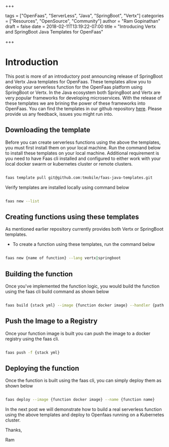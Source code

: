+++

tags = ["OpenFaas", "ServerLess", "Java", "SpringBoot", "Vertx"]
categories = ["Resources", "OpenSource", "Community"]
author = "Ram Gopinathan"
draft = false
date = 2018-02-11T13:19:22-07:00
title = "Introducing Vertx and SpringBoot Java Templates for OpenFaas"

+++

# Introduction

This post is more of an introductory post announcing release of SpringBoot and Vertx Java templates for OpenFaas. These templates allow you to develop your serverless function for the OpenFaas platform using SpringBoot or Vertx. In the Java ecosystem both SpringBoot and Vertx are very popular frameworks for developing microservices. With the release of these templates we are brining the power of these frameworks into OpenFaas. You can find the templates in our github repository [here](https://github.com/tmobile/faas-java-templates). Please provide us any feedback, issues you might run into.

## Downloading the template

Before you can create serverless functions using the above the templates, you must first install them on your local machine. Run the command below to install these templates on your local machine.
Additional requirement is you need to have Faas cli installed and configured to either work with your local docker swarm or kubernetes cluster or remote clusters.

```sh

faas template pull git@github.com:tmobile/faas-java-templates.git

```

Verify templates are installed locally using command below

```sh

faas new --list

```

## Creating functions using these templates

As mentioned earlier repository currently provides both Vertx or SpringBoot templates. 

* To create a function using these templates, run the command below

```sh

faas new {name of function} --lang vertx|springboot

```

## Building the function

Once you've implemented the function logic, you would build the function using the faas cli build command as shown below

```sh

faas build {stack yml} --image {function docker image} --handler {path to your function handler} --lang vert|springboot --name {function name}

```

## Push the Image to a Registry

Once your function image is built you can push the image to a docker registry using the faas cli.

```sh

faas push -f {stack yml}

```

## Deploying the function

Once the function is built using the faas cli, you can simply deploy them as shown below

```sh

faas deploy --image {function docker image} --name {function name}

```

In the next post we will demonstrate how to build a real serverless function using the above templates and deploy to Openfaas running on a Kubernetes cluster.

Thanks,

Ram
